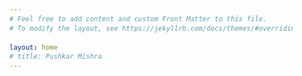 ```yaml
---
# Feel free to add content and custom Front Matter to this file.
# To modify the layout, see https://jekyllrb.com/docs/themes/#overriding-theme-defaults

layout: home
# title: Pushkar Mishra
---
```


<html lang="en">
<title>Pushkar Mishra | Google DeepMind</title>
<head>
    <meta charset="UTF-8">
    <meta name="viewport" content="width=device-width, initial-scale=1.0">
    <style>
        body {
            font-family: -apple-system, BlinkMacSystemFont, 'Segoe UI', Roboto, Oxygen, Ubuntu, sans-serif;
            margin: 0 auto;
            color: #333;
            overscroll-behavior-y: none;
        }
        
         /* Landing */
        .header {
            display: grid;
            grid-template-columns: 2fr 1fr;
            gap: 25px;
            margin-bottom: 40px;
        }
        
        .profile-info h1 {
            font-size: 2.5em;
            margin: 0;
            color: #2d3748;
        }
        
        .profile-info .subtitle {
            color: #718096;
            font-size: 1.1em;
            margin: 10px 0 20px 0;
            text-transform: uppercase;
            letter-spacing: 0.5px;
        }
        
        .profile-image {
            max-width: 100%;
            height: auto;
            border-radius: 4px;
        }
        
        /* Google scholar */
        .google-scholar {
            display: inline-flex;
            align-items: center;
            padding: 12px 24px;
            background: #fff;
            border: 1px solid #e2e8f0;
            border-radius: 8px;
            text-decoration: none;
            color: #2d3748;
            font-weight: 500;
            margin-bottom: 40px;
        }
        
        .google-scholar svg {
            margin-left: 8px;
        }
        
        .section-title {
            color: #718096;
            font-size: 1.5em;
            margin: 30px 0 20px 0;
        }
        
        /* Research areas */
        .research-areas {
            display: grid;
            grid-template-columns: repeat(3, 1fr);
            gap: 20px;
            margin-bottom: 40px;
        }
        
        .research-area {
            padding: 20px;
            color: white;
            border-radius: 8px;
            font-weight: 500;
            text-align: center;
        }
        
        .generative-ai {
            background: #1a1b3b;
        }
        
        .core-ml {
            background: #582f1c;
        }
        
        .nlp {
            background: #1f3937;
        }

        /* Updates */
        .latest-updates {
          margin: 2rem 0;
          padding: 1rem;
        }

        .updates-container {
          max-width: 800px;
          margin: 0 auto;
        }

        .update-card {
          display: flex;
          margin-bottom: 1.5rem;
          padding: 1rem;
          border-radius: 8px;
          background-color: #e1e6eb;
          transition: transform 0.2s ease;
        }

        .update-card:hover {
          transform: translateY(-2px);
          box-shadow: 0 4px 6px rgba(0, 0, 0, 0.1);
        }

        .update-date {
          min-width: 200px;
          font-weight: 500;
          color: #666;
        }

        .update-content {
          flex: 1;
        }

        .update-content h3 {
          margin: 0 0 0.5rem 0;
          font-size: 1.1rem;
        }

        .update-content a {
          color: #1a73e8;
          text-decoration: none;
        }

        .update-content a:hover {
          text-decoration: underline;
        }

        .update-content p {
          margin: 0;
          color: #444;
        }
    </style>
</head>
<body>
    <div class="header">
        <div class="profile-info">
            <h1>Pushkar Mishra</h1>
            <div class="subtitle">Lead AI Researcher | Google DeepMind</div>
            <p>Pushkar Mishra is a Lead AI researcher at Google DeepMind. His research interests include Generative AI, Core Machine Learning, and Natural Language Processing.</p>
        </div>
        <img src="assets/Pushkar_Mishra.jpg" alt="Pushkar Mishra" class="profile-image">
    </div>

    <a href="https://scholar.google.com/citations?user=bVcZ1qkAAAAJ" class="google-scholar" target="_blank">
        Google Scholar
        <svg width="20" height="20" viewBox="0 0 20 20" fill="none" xmlns="http://www.w3.org/2000/svg">
            <path d="M5 10H15M15 10L10 5M15 10L10 15" stroke="currentColor" stroke-width="2" stroke-linecap="round" stroke-linejoin="round"/>
        </svg>
    </a>

    <h2 class="section-title">Research Areas</h2>
    <div class="research-areas">
        <div class="research-area generative-ai">Generative AI</div>
        <div class="research-area core-ml">Core Machine Learning</div>
        <div class="research-area nlp">Natural Language Processing (NLP)</div>
    </div>

    <br>
    <h2 class="section-title">Latest Updates</h2>
    <div class="updates-container">
    {% for update in site.data.updates limit:5 %}
      <div class="update-card">
        <div class="update-date">
          {{ update.date | date: "%B %d, %Y" }}
        </div>
        <div class="update-content">
          <h3>
            {% if update.link %}
              <a href="{{ update.link }}" target="_blank">{{ update.title }}</a>
            {% else %}
              {{ update.title }}
            {% endif %}
          </h3>
          <p>{{ update.description }}</p>
        </div>
      </div>
    {% endfor %}
  </div>
</body>
</html>